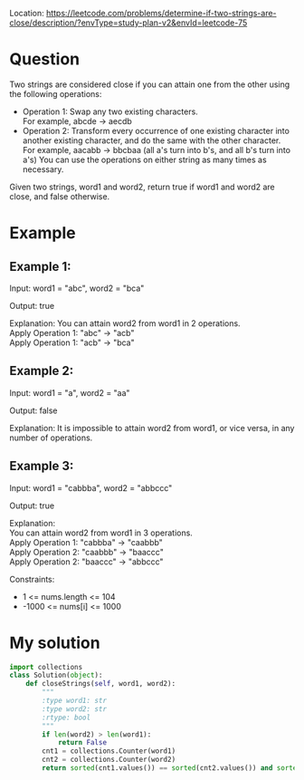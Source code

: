 Location: https://leetcode.com/problems/determine-if-two-strings-are-close/description/?envType=study-plan-v2&envId=leetcode-75
# Question
Two strings are considered close if you can attain one from the other using the following operations:

- Operation 1: Swap any two existing characters.
</br>For example, abcde -> aecdb
- Operation 2: Transform every occurrence of one existing character into another existing character, and do the same with the other character.
</br>For example, aacabb -> bbcbaa (all a's turn into b's, and all b's turn into a's)
You can use the operations on either string as many times as necessary.

Given two strings, word1 and word2, return true if word1 and word2 are close, and false otherwise.

 
# Example

## Example 1:

Input:  word1 = "abc", word2 = "bca"

Output: true

Explanation: You can attain word2 from word1 in 2 operations.
</br>Apply Operation 1: "abc" -> "acb"
</br>Apply Operation 1: "acb" -> "bca"

## Example 2:

Input:  word1 = "a", word2 = "aa"

Output: false

Explanation: It is impossible to attain word2 from word1, or vice versa, in any number of operations.

## Example 3:

Input: word1 = "cabbba", word2 = "abbccc"

Output: true

Explanation: 
</br>You can attain word2 from word1 in 3 operations.
</br>Apply Operation 1: "cabbba" -> "caabbb"
</br>Apply Operation 2: "caabbb" -> "baaccc"
</br>Apply Operation 2: "baaccc" -> "abbccc"
 
 

Constraints:

- 1 <= nums.length <= 104
- -1000 <= nums[i] <= 1000
 

# My solution 
```python
import collections
class Solution(object):
    def closeStrings(self, word1, word2):
        """
        :type word1: str
        :type word2: str
        :rtype: bool
        """
        if len(word2) > len(word1):
            return False
        cnt1 = collections.Counter(word1)
        cnt2 = collections.Counter(word2)
        return sorted(cnt1.values()) == sorted(cnt2.values()) and sorted(cnt1.keys())==sorted(cnt2.keys())
        
```
